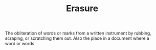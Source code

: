 ---
title: Erasure
letter: E
permalink: "/definitions/bld-erasure.html"
body: The obliteration of words or marks from a written instrument by rubbing, scraping,
  or scratching them out. Also the place in a document where a word or words
published_at: '2018-07-07'
source: Black's Law Dictionary 2nd Ed (1910)
layout: post
---